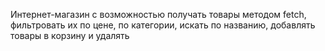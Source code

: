 Интернет-магазин с возможностью получать товары методом fetch, фильтровать их по цене, по категории, искать по названию, добавлять товары в корзину и удалять
